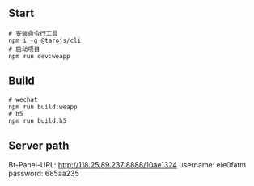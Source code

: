 ## Start

```shell
# 安装命令行工具
npm i -g @tarojs/cli
# 启动项目
npm run dev:weapp
```

## Build
```shell
# wechat
npm run build:weapp
# h5
npm run build:h5
```

## Server path

Bt-Panel-URL: http://118.25.89.237:8888/10ae1324
username: eie0fatm
password: 685aa235
